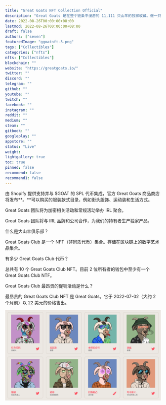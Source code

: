 ```yaml
---
title: "Great Goats NFT Collection Official"
description: "Great Goats 是在整个链条中漫游的 11,111 只山羊的独家收藏。做一只山羊。你的身份很重要。生态系统的标签。社区紧随其后。"
date: 2022-08-26T00:00:00+08:00
lastmod: 2022-08-26T00:00:00+08:00
draft: false
authors: ["seven"]
featuredImage: "ggoatnft-3.png"
tags: ["Collectibles"]
categories: ["nfts"]
nfts: ["Collectibles"]
blockchain: ""
website: "https://greatgoats.io/"
twitter: ""
discord: ""
telegram: ""
github: ""
youtube: ""
twitch: ""
facebook: ""
instagram: ""
reddit: ""
medium: ""
steam: ""
gitbook: ""
googleplay: ""
appstore: ""
status: "Live"
weight: 
lightgallery: true
toc: true
pinned: false
recommend: false
recommend1: false
---
```

由 Shopify 提供支持并与 $GOAT 的 SPL 代币集成，官方 Great Goats 商品商店将发布**。**可以购买的服装款式目录，例如街头服饰、运动装和生活方式。

Great Goats 团队将为加密相关活动和常规活动举办 IRL 聚会。

Great Goats 团队将与 IRL 品牌和公司合作，为我们的持有者生产独家产品。

什么是大山羊俱乐部？

Great Goats Club 是一个 NFT（非同质代币）集合。存储在区块链上的数字艺术品集合。

有多少 Great Goats Club 代币？

总共有 10 个 Great Goats Club NFT。目前 2 位所有者的钱包中至少有一个 Great Goats Club NTF。

Great Goats Club 最昂贵的促销活动是什么？

最昂贵的 Great Goats Club NFT 是 Great Goats。它于 2022-07-02（大约 2 个月前）以 22 美元的价格售出。

![nft](1661503636007.png)